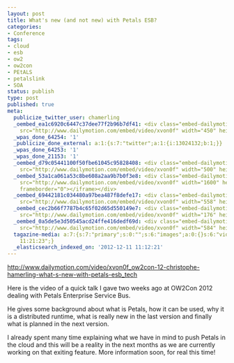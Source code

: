 ```yaml
---
layout: post
title: What's new (and not new) with Petals ESB?
categories:
- Conference
tags:
- cloud
- esb
- ow2
- ow2con
- PEtALS
- petalslink
- SOA
status: publish
type: post
published: true
meta:
  publicize_twitter_user: chamerling
  _oembed_ea1c6920c6447c37dee77f2b96b7df41: <div class="embed-dailymotion"><iframe
    src="http://www.dailymotion.com/embed/video/xvon0f" width="450" height="253" frameborder="0"></iframe></div>
  _wpas_done_64254: '1'
  _publicize_done_external: a:1:{s:7:"twitter";a:1:{i:13024132;b:1;}}
  _wpas_done_64253: '1'
  _wpas_done_21153: '1'
  _oembed_d79c05441100f50fbe61045c95828408: <div class="embed-dailymotion"><iframe
    src="http://www.dailymotion.com/embed/video/xvon0f" width="500" height="281" frameborder="0"></iframe></div>
  _oembed_53a1ca061a53c8be608a2aa9b7b0f3e8: <div class="embed-dailymotion"><iframe
    src="http://www.dailymotion.com/embed/video/xvon0f" width="1600" height="899"
    frameborder="0"></iframe></div>
  _oembed_69442181c034480a97bea487f8defe17: <div class="embed-dailymotion"><iframe
    src="http://www.dailymotion.com/embed/video/xvon0f" width="558" height="313" frameborder="0"></iframe></div>
  _oembed_cec2b66f7787b4c65f02d65d550149e7: <div class="embed-dailymotion"><iframe
    src="http://www.dailymotion.com/embed/video/xvon0f" width="176" height="98" frameborder="0"></iframe></div>
  _oembed_0a5de5e3d50545acd24ffe416dedf69d: <div class="embed-dailymotion"><iframe
    src="http://www.dailymotion.com/embed/video/xvon0f" width="584" height="328" frameborder="0"></iframe></div>
  tagazine-media: a:7:{s:7:"primary";s:0:"";s:6:"images";a:0:{}s:6:"videos";a:0:{}s:11:"image_count";i:0;s:6:"author";s:7:"3303881";s:7:"blog_id";s:7:"3069558";s:9:"mod_stamp";s:19:"2012-12-11
    11:21:23";}
  _elasticsearch_indexed_on: '2012-12-11 11:12:21'
---
```

http://www.dailymotion.com/video/xvon0f_ow2con-12-christophe-hamerling-what-s-new-with-petals-esb_tech

<p>Here is the video of a quick talk I gave two weeks ago at OW2Con 2012 dealing with Petals Enterprise Service Bus.

He gives some background about what is Petals, how it can be used, why it is a distributed runtime, what is really new in the last version and finally what is planned in the next version.

I already spent many time explaining what we have in mind to push Petals in the cloud and this will be a reality in the next months as we are currently working on that exiting feature. More information soon, for real this time!</p>
